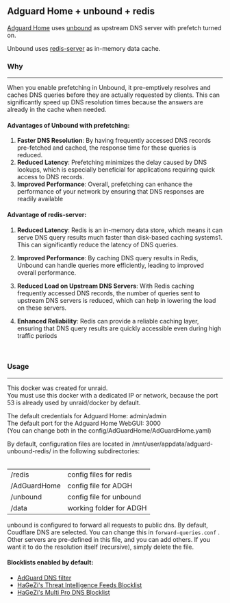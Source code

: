 ## Adguard Home + unbound + redis

[Adguard Home](https://github.com/AdguardTeam/AdGuardHome) uses [unbound](https://unbound.docs.nlnetlabs.nl/en/latest/) as upstream DNS server with prefetch turned on. 

Unbound uses [redis-server](https://redis.io/docs/latest/get-started/) as in-memory data cache.


### Why
---

When you enable prefetching in Unbound, it pre-emptively resolves and caches DNS queries before they are actually requested by clients. This can significantly speed up DNS resolution times because the answers are already in the cache when needed.

#### **Advantages of Unbound with prefetching:**

1.  **Faster DNS Resolution**: By having frequently accessed DNS records pre-fetched and cached, the response time for these queries is reduced.
2.  **Reduced Latency**: Prefetching minimizes the delay caused by DNS lookups, which is especially beneficial for applications requiring quick access to DNS records.
3.  **Improved Performance**: Overall, prefetching can enhance the performance of your network by ensuring that DNS responses are readily available

#### Advantage of redis-server:

1.  **Reduced Latency**: Redis is an in-memory data store, which means it can serve DNS query results much faster than disk-based caching systems1. This can significantly reduce the latency of DNS queries.
2.  **Improved Performance**: By caching DNS query results in Redis, Unbound can handle queries more efficiently, leading to improved overall performance.
3.  **Reduced Load on Upstream DNS Servers**: With Redis caching frequently accessed DNS records, the number of queries sent to upstream DNS servers is reduced, which can help in lowering the load on these servers.
4.  **Enhanced Reliability**: Redis can provide a reliable caching layer, ensuring that DNS query results are quickly accessible even during high traffic periods  
      
     

### Usage
---

This docker was created for unraid.  
You must use this docker with a dedicated IP or network, because the port 53 is already used by unraid/docker by default.

The default credentials for Adguard Home: admin/admin  
The default port for the Adguard Home WebGUI: 3000  
(You can change both in the config/AdGuardHome/AdGuardHome.yaml)

By default, configuration files are located in /mnt/user/appdata/adguard-unbound-redis/ in the following subdirectories:  
 
<table><tbody><tr><td>/redis</td><td>config files for redis</td></tr><tr><td>/AdGuardHome</td><td>config file for ADGH</td></tr><tr><td>/unbound</td><td>config file for unbound</td></tr><tr><td>/data</td><td>working folder for ADGH</td></tr></tbody></table>

unbound is configured to forward all requests to public dns. By default, Coudflare DNS are selected.
You can change this in `forward-queries.conf` . Other servers are pre-defined in this file, and you can add others.
If you want it to do the resolution itself (recursive), simply delete the file.

#### Blocklists enabled by default:
- [AdGuard DNS filter](https://github.com/AdguardTeam/AdguardSDNSFilter)
- [HaGeZi's Threat Intelligence Feeds Blocklist](https://github.com/hagezi/dns-blocklists?tab=readme-ov-file#tif)
- [HaGeZi's Multi Pro DNS Blocklist](https://github.com/hagezi/dns-blocklists?tab=readme-ov-file#pro)
